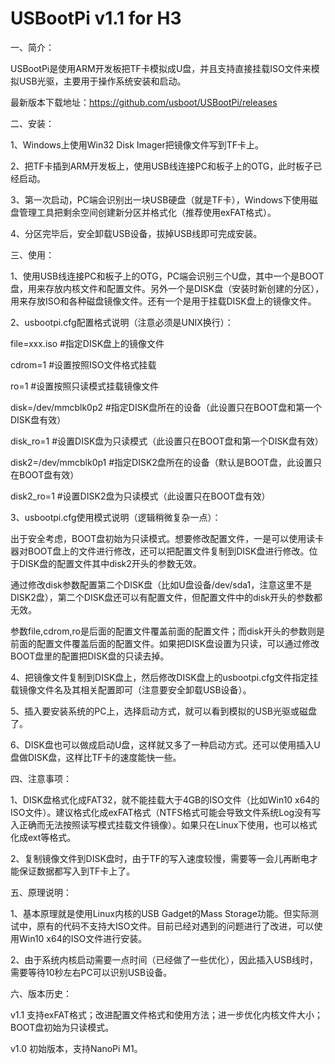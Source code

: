 # USBootPi v1.1 for H3

一、简介：

USBootPi是使用ARM开发板把TF卡模拟成U盘，并且支持直接挂载ISO文件来模拟USB光驱，主要用于操作系统安装和启动。

最新版本下载地址：https://github.com/usboot/USBootPi/releases

二、安装：

1、Windows上使用Win32 Disk Imager把镜像文件写到TF卡上。

2、把TF卡插到ARM开发板上，使用USB线连接PC和板子上的OTG，此时板子已经启动。

3、第一次启动，PC端会识别出一块USB硬盘（就是TF卡），Windows下使用磁盘管理工具把剩余空间创建新分区并格式化（推荐使用exFAT格式）。

4、分区完毕后，安全卸载USB设备，拔掉USB线即可完成安装。

三、使用：

1、使用USB线连接PC和板子上的OTG，PC端会识别三个U盘，其中一个是BOOT盘，用来存放内核文件和配置文件。另外一个是DISK盘（安装时新创建的分区），用来存放ISO和各种磁盘镜像文件。还有一个是用于挂载DISK盘上的镜像文件。

2、usbootpi.cfg配置格式说明（注意必须是UNIX换行）：

file=xxx.iso #指定DISK盘上的镜像文件

cdrom=1 #设置按照ISO文件格式挂载

ro=1 #设置按照只读模式挂载镜像文件

disk=/dev/mmcblk0p2 #指定DISK盘所在的设备（此设置只在BOOT盘和第一个DISK盘有效）

disk_ro=1 #设置DISK盘为只读模式（此设置只在BOOT盘和第一个DISK盘有效）

disk2=/dev/mmcblk0p1 #指定DISK2盘所在的设备（默认是BOOT盘，此设置只在BOOT盘有效）

disk2_ro=1 #设置DISK2盘为只读模式（此设置只在BOOT盘有效）

3、usbootpi.cfg使用模式说明（逻辑稍微复杂一点）：

出于安全考虑，BOOT盘初始为只读模式。想要修改配置文件，一是可以使用读卡器对BOOT盘上的文件进行修改，还可以把配置文件复制到DISK盘进行修改。位于DISK盘的配置文件其中disk2开头的参数无效。

通过修改disk参数配置第二个DISK盘（比如U盘设备/dev/sda1，注意这里不是DISK2盘），第二个DISK盘还可以有配置文件，但配置文件中的disk开头的参数都无效。

参数file,cdrom,ro是后面的配置文件覆盖前面的配置文件；而disk开头的参数则是前面的配置文件覆盖后面的配置文件。如果把DISK盘设置为只读，可以通过修改BOOT盘里的配置把DISK盘的只读去掉。

4、把镜像文件复制到DISK盘上，然后修改DISK盘上的usbootpi.cfg文件指定挂载镜像文件名及其相关配置即可（注意要安全卸载USB设备）。

5、插入要安装系统的PC上，选择启动方式，就可以看到模拟的USB光驱或磁盘了。

6、DISK盘也可以做成启动U盘，这样就又多了一种启动方式。还可以使用插入U盘做DISK盘，这样比TF卡的速度能快一些。


四、注意事项：

1、DISK盘格式化成FAT32，就不能挂载大于4GB的ISO文件（比如Win10 x64的ISO文件）。建议格式化成exFAT格式（NTFS格式可能会导致文件系统Log没有写入正确而无法按照读写模式挂载文件镜像）。如果只在Linux下使用，也可以格式化成ext等格式。

2、复制镜像文件到DISK盘时，由于TF的写入速度较慢，需要等一会儿再断电才能保证数据都写入到TF卡上了。

五、原理说明：

1、基本原理就是使用Linux内核的USB Gadget的Mass Storage功能。但实际测试中，原有的代码不支持大ISO文件。目前已经对遇到的问题进行了改进，可以使用Win10 x64的ISO文件进行安装。

2、由于系统内核启动需要一点时间（已经做了一些优化），因此插入USB线时，需要等待10秒左右PC可以识别USB设备。

六、版本历史：

v1.1 支持exFAT格式；改进配置文件格式和使用方法；进一步优化内核文件大小；BOOT盘初始为只读模式。

v1.0 初始版本，支持NanoPi M1。
